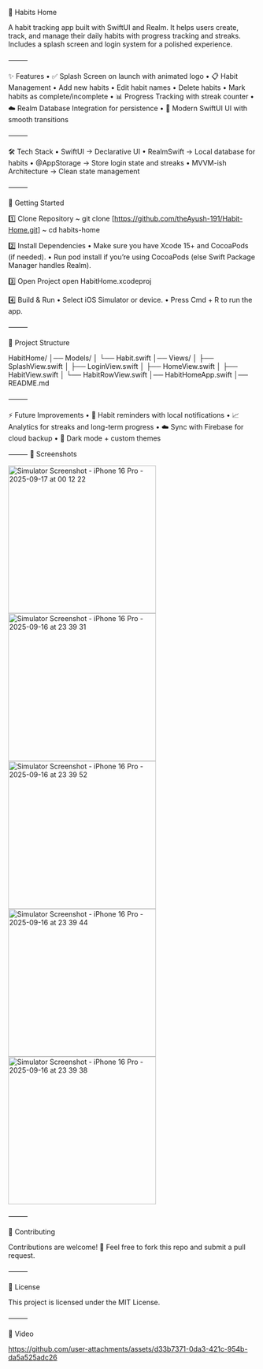 📱 Habits Home

A habit tracking app built with SwiftUI and Realm.
It helps users create, track, and manage their daily habits with progress tracking and streaks.
Includes a splash screen and login system for a polished experience.

⸻

✨ Features
	•	✅ Splash Screen on launch with animated logo
	•	📋 Habit Management
	•	Add new habits
	•	Edit habit names
	•	Delete habits
	•	Mark habits as complete/incomplete
	•	📊 Progress Tracking with streak counter
	•	☁️ Realm Database Integration for persistence
	•	🎨 Modern SwiftUI UI with smooth transitions

⸻

🛠️ Tech Stack
	•	SwiftUI → Declarative UI
	•	RealmSwift → Local database for habits
	•	@AppStorage → Store login state and streaks
	•	MVVM-ish Architecture → Clean state management

⸻

🚀 Getting Started

1️⃣ Clone Repository
~ git clone [https://github.com/theAyush-191/Habit-Home.git]
~ cd habits-home

2️⃣ Install Dependencies
	•	Make sure you have Xcode 15+ and CocoaPods (if needed).
	•	Run pod install if you’re using CocoaPods (else Swift Package Manager handles Realm).

3️⃣ Open Project
open HabitHome.xcodeproj

4️⃣ Build & Run
	•	Select iOS Simulator or device.
	•	Press Cmd + R to run the app.

⸻

📂 Project Structure

 HabitHome/
│── Models/
│   └── Habit.swift
│── Views/
│   ├── SplashView.swift
│   ├── LoginView.swift
│   ├── HomeView.swift
│   ├── HabitView.swift
│   └── HabitRowView.swift
│── HabitHomeApp.swift
│── README.md

⸻

⚡ Future Improvements
	•	🔔 Habit reminders with local notifications
	•	📈 Analytics for streaks and long-term progress
	•	☁️ Sync with Firebase for cloud backup
	•	🎨 Dark mode + custom themes

⸻
📸 Screenshots

<img width="300" alt="Simulator Screenshot - iPhone 16 Pro - 2025-09-17 at 00 12 22" src="https://github.com/user-attachments/assets/7a2eed75-2b8a-42d1-87bb-30d4b0141fe0" />
<img width="300" alt="Simulator Screenshot - iPhone 16 Pro - 2025-09-16 at 23 39 31" src="https://github.com/user-attachments/assets/1a3264ee-8e16-4733-8ccd-45bd92cf4cd0" />
<img width="300" alt="Simulator Screenshot - iPhone 16 Pro - 2025-09-16 at 23 39 52" src="https://github.com/user-attachments/assets/c52c8523-1056-49bf-8679-3e437bd2e5c9" />
<img width="300" alt="Simulator Screenshot - iPhone 16 Pro - 2025-09-16 at 23 39 44" src="https://github.com/user-attachments/assets/c0a2235d-829c-4457-bb69-662bf1376892" />
<img width="300" alt="Simulator Screenshot - iPhone 16 Pro - 2025-09-16 at 23 39 38" src="https://github.com/user-attachments/assets/f3234e95-18da-4da7-8158-847b63cb07f0" />

⸻

🤝 Contributing

Contributions are welcome! 🎉
Feel free to fork this repo and submit a pull request.

⸻

📜 License

This project is licensed under the MIT License.

⸻

🎥 Video

https://github.com/user-attachments/assets/d33b7371-0da3-421c-954b-da5a525adc26

